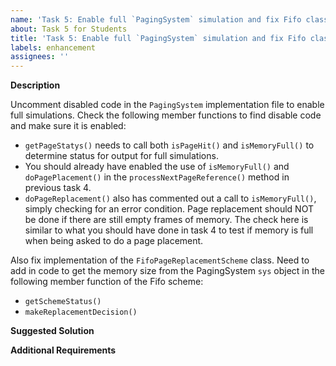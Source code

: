 ```yaml
---
name: 'Task 5: Enable full `PagingSystem` simulation and fix Fifo class'
about: Task 5 for Students
title: 'Task 5: Enable full `PagingSystem` simulation and fix Fifo class'
labels: enhancement
assignees: ''
---
```


**Description**

Uncomment disabled code in the `PagingSystem` implementation file to
enable full simulations.  Check the following member functions to find
disable code and make sure it is enabled:

- `getPageStatys()` needs to call both `isPageHit()` and `isMemoryFull()` to determine
  status for output for full simulations.
- You should already have enabled the use of `isMemoryFull()` and `doPagePlacement()`
  in the `processNextPageReference()` method in previous task 4.
- `doPageReplacement()` also has commented out a call to `isMemoryFull()`, simply checking
  for an error condition.  Page replacement should NOT be done if there are still
  empty frames of memory.  The check here is similar to what you should have done in
  task 4 to test if memory is full when being asked to do a page placement.

Also fix implementation of the `FifoPageReplacementScheme` class.  Need to
add in code to get the memory size from the PagingSystem `sys` object in the
following member function of the Fifo scheme:

- `getSchemeStatus()`
- `makeReplacementDecision()`

**Suggested Solution**


**Additional Requirements**

